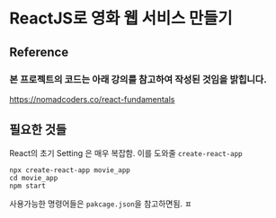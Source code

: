 # ReactJS로 영화 웹 서비스 만들기

## Reference

### 본 프로젝트의 코드는 아래 강의를 참고하여 작성된 것임을 밝힙니다.

https://nomadcoders.co/react-fundamentals

## 필요한 것들

React의 초기 Setting 은 매우 복잡함. 이를 도와줄 `create-react-app`

```
npx create-react-app movie_app
cd movie_app
npm start
```

사용가능한 명령어들은 `pakcage.json`을 참고하면됨.
ㅍ
